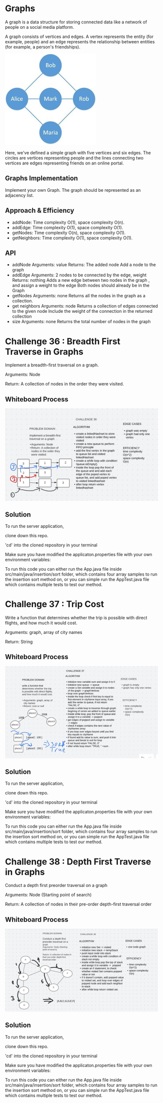# Graphs

A graph is a data structure for storing connected data like a network of people on a social media platform.

A graph consists of vertices and edges. A vertex represents the entity (for example, people) and an edge represents the relationship between entities (for example, a person's friendships).

![graph](./graph1.jpg)

Here, we've defined a simple graph with five vertices and six edges. The circles are vertices representing people and the lines connecting two vertices are edges representing friends on an online portal.

## Graphs Implementation

Implement your own Graph. The graph should be represented as an adjacency list.


## Approach & Efficiency

- addNode: Time complexity O(1), space complexity O(n).
- addEdge: Time complexity O(1), space complexity O(1).
- getNodes: Time complexity O(n), space complexity O(1).
- getNeighbors: Time complexity O(1), space complexity O(1).

## API

- addNode
Arguments: value
Returns: The added node
Add a node to the graph
- addEdge
Arguments: 2 nodes to be connected by the edge, weight
Returns: nothing
Adds a new edge between two nodes in the graph , and assign a weight to the edge
Both nodes should already be in the Graph
- getNodes
Arguments: none
Returns all the nodes in the graph as a collection.
- get neighbors
Arguments: node
Returns a collection of edges connected to the given node
Include the weight of the connection in the returned collection
- size
Arguments: none
Returns the total number of nodes in the graph

# Challenge 36 : Breadth First Traverse in Graphs

Implement a breadth-first traversal on a graph.

Arguments: Node

Return: A collection of nodes in the order they were visited.

## Whiteboard Process

![BFT](./bft.JPG)


## Solution


To run the server application,

clone down this repo.

'cd' into the cloned repository in your terminal

Make sure you have modified the applicaton.properties file with your own environment variables:

To run this code you can either run the App.java file inside src/main/java/insertion/sort folder, which contains four array samples to run the insertion sort method on, or you can simple run the AppTest.java file which contains multiple tests to test our method.

# Challenge 37 : Trip Cost

Write a function that determines whether the trip is possible with direct flights, and how much it would cost.

Arguments: graph, array of city names

Return: String

## Whiteboard Process

![BFT](./tripCost.JPG)


## Solution


To run the server application,

clone down this repo.

'cd' into the cloned repository in your terminal

Make sure you have modified the applicaton.properties file with your own environment variables:

To run this code you can either run the App.java file inside src/main/java/insertion/sort folder, which contains four array samples to run the insertion sort method on, or you can simple run the AppTest.java file which contains multiple tests to test our method.

# Challenge 38 : Depth First Traverse in Graphs

Conduct a depth first preorder traversal on a graph

Arguments: Node (Starting point of search)

Return: A collection of nodes in their pre-order depth-first traversal order

## Whiteboard Process

![BFT](./dft.JPG)


## Solution


To run the server application,

clone down this repo.

'cd' into the cloned repository in your terminal

Make sure you have modified the applicaton.properties file with your own environment variables:

To run this code you can either run the App.java file inside src/main/java/insertion/sort folder, which contains four array samples to run the insertion sort method on, or you can simple run the AppTest.java file which contains multiple tests to test our method.
